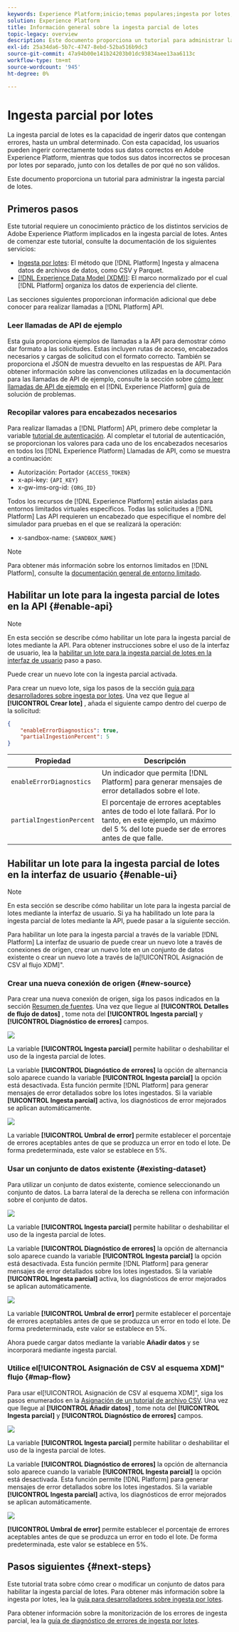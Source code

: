 ```yaml
---
keywords: Experience Platform;inicio;temas populares;ingesta por lotes;ingesta por lotes;ingesta parcial;ingesta parcial;error de recuperación;ingesta parcial por lotes;ingesta parcial por lotes;parcial;ingesta;ingesta parcial;ingesta;ingesta
solution: Experience Platform
title: Información general sobre la ingesta parcial de lotes
topic-legacy: overview
description: Este documento proporciona un tutorial para administrar la ingesta parcial de lotes.
exl-id: 25a34da6-5b7c-4747-8ebd-52ba516b9dc3
source-git-commit: 47a94b00e141b24203b01dc93834aee13aa6113c
workflow-type: tm+mt
source-wordcount: '945'
ht-degree: 0%

---
```


# Ingesta parcial por lotes

La ingesta parcial de lotes es la capacidad de ingerir datos que contengan errores, hasta un umbral determinado. Con esta capacidad, los usuarios pueden ingerir correctamente todos sus datos correctos en Adobe Experience Platform, mientras que todos sus datos incorrectos se procesan por lotes por separado, junto con los detalles de por qué no son válidos.

Este documento proporciona un tutorial para administrar la ingesta parcial de lotes.

## Primeros pasos

Este tutorial requiere un conocimiento práctico de los distintos servicios de Adobe Experience Platform implicados en la ingesta parcial de lotes. Antes de comenzar este tutorial, consulte la documentación de los siguientes servicios:

- [Ingesta por lotes](./overview.md): El método que [!DNL Platform] Ingesta y almacena datos de archivos de datos, como CSV y Parquet.
- [[!DNL Experience Data Model (XDM)]](../../xdm/home.md): El marco normalizado por el cual [!DNL Platform] organiza los datos de experiencia del cliente.

Las secciones siguientes proporcionan información adicional que debe conocer para realizar llamadas a [!DNL Platform] API.

### Leer llamadas de API de ejemplo

Esta guía proporciona ejemplos de llamadas a la API para demostrar cómo dar formato a las solicitudes. Estas incluyen rutas de acceso, encabezados necesarios y cargas de solicitud con el formato correcto. También se proporciona el JSON de muestra devuelto en las respuestas de API. Para obtener información sobre las convenciones utilizadas en la documentación para las llamadas de API de ejemplo, consulte la sección sobre [cómo leer llamadas de API de ejemplo](../../landing/troubleshooting.md#how-do-i-format-an-api-request) en el [!DNL Experience Platform] guía de solución de problemas.

### Recopilar valores para encabezados necesarios

Para realizar llamadas a [!DNL Platform] API, primero debe completar la variable [tutorial de autenticación](https://www.adobe.com/go/platform-api-authentication-en). Al completar el tutorial de autenticación, se proporcionan los valores para cada uno de los encabezados necesarios en todos los [!DNL Experience Platform] Llamadas de API, como se muestra a continuación:

- Autorización: Portador `{ACCESS_TOKEN}`
- x-api-key: `{API_KEY}`
- x-gw-ims-org-id: `{ORG_ID}`

Todos los recursos de [!DNL Experience Platform] están aisladas para entornos limitados virtuales específicos. Todas las solicitudes a [!DNL Platform] Las API requieren un encabezado que especifique el nombre del simulador para pruebas en el que se realizará la operación:

- x-sandbox-name: `{SANDBOX_NAME}`

>[!NOTE]
>
>Para obtener más información sobre los entornos limitados en [!DNL Platform], consulte la [documentación general de entorno limitado](../../sandboxes/home.md).

## Habilitar un lote para la ingesta parcial de lotes en la API {#enable-api}

>[!NOTE]
>
>En esta sección se describe cómo habilitar un lote para la ingesta parcial de lotes mediante la API. Para obtener instrucciones sobre el uso de la interfaz de usuario, lea la [habilitar un lote para la ingesta parcial de lotes en la interfaz de usuario](#enable-ui) paso a paso.

Puede crear un nuevo lote con la ingesta parcial activada.

Para crear un nuevo lote, siga los pasos de la sección [guía para desarrolladores sobre ingesta por lotes](./api-overview.md). Una vez que llegue al **[!UICONTROL Crear lote]** , añada el siguiente campo dentro del cuerpo de la solicitud:

```json
{
    "enableErrorDiagnostics": true,
    "partialIngestionPercent": 5
}
```

| Propiedad | Descripción |
| -------- | ----------- |
| `enableErrorDiagnostics` | Un indicador que permita [!DNL Platform] para generar mensajes de error detallados sobre el lote. |
| `partialIngestionPercent` | El porcentaje de errores aceptables antes de todo el lote fallará. Por lo tanto, en este ejemplo, un máximo del 5 % del lote puede ser de errores antes de que falle. |


## Habilitar un lote para la ingesta parcial de lotes en la interfaz de usuario {#enable-ui}

>[!NOTE]
>
>En esta sección se describe cómo habilitar un lote para la ingesta parcial de lotes mediante la interfaz de usuario. Si ya ha habilitado un lote para la ingesta parcial de lotes mediante la API, puede pasar a la siguiente sección.

Para habilitar un lote para la ingesta parcial a través de la variable [!DNL Platform] La interfaz de usuario de puede crear un nuevo lote a través de conexiones de origen, crear un nuevo lote en un conjunto de datos existente o crear un nuevo lote a través de la[!UICONTROL Asignación de CSV al flujo XDM]&quot;.

### Crear una nueva conexión de origen {#new-source}

Para crear una nueva conexión de origen, siga los pasos indicados en la sección [Resumen de fuentes](../../sources/home.md). Una vez que llegue al **[!UICONTROL Detalles de flujo de datos]** , tome nota del **[!UICONTROL Ingesta parcial]** y **[!UICONTROL Diagnóstico de errores]** campos.

![](../images/batch-ingestion/partial-ingestion/configure-batch.png)

La variable **[!UICONTROL Ingesta parcial]** permite habilitar o deshabilitar el uso de la ingesta parcial de lotes.

La variable **[!UICONTROL Diagnóstico de errores]** la opción de alternancia solo aparece cuando la variable **[!UICONTROL Ingesta parcial]** la opción está desactivada. Esta función permite [!DNL Platform] para generar mensajes de error detallados sobre los lotes ingestados. Si la variable **[!UICONTROL Ingesta parcial]** activa, los diagnósticos de error mejorados se aplican automáticamente.

![](../images/batch-ingestion/partial-ingestion/configure-batch-partial-ingestion-focus.png)

La variable **[!UICONTROL Umbral de error]** permite establecer el porcentaje de errores aceptables antes de que se produzca un error en todo el lote. De forma predeterminada, este valor se establece en 5%.

### Usar un conjunto de datos existente {#existing-dataset}

Para utilizar un conjunto de datos existente, comience seleccionando un conjunto de datos. La barra lateral de la derecha se rellena con información sobre el conjunto de datos.

![](../images/batch-ingestion/partial-ingestion/monitor-dataset.png)

La variable **[!UICONTROL Ingesta parcial]** permite habilitar o deshabilitar el uso de la ingesta parcial de lotes.

La variable **[!UICONTROL Diagnóstico de errores]** la opción de alternancia solo aparece cuando la variable **[!UICONTROL Ingesta parcial]** la opción está desactivada. Esta función permite [!DNL Platform] para generar mensajes de error detallados sobre los lotes ingestados. Si la variable **[!UICONTROL Ingesta parcial]** activa, los diagnósticos de error mejorados se aplican automáticamente.

![](../images/batch-ingestion/partial-ingestion/monitor-dataset-partial-ingestion-focus.png)

La variable **[!UICONTROL Umbral de error]** permite establecer el porcentaje de errores aceptables antes de que se produzca un error en todo el lote. De forma predeterminada, este valor se establece en 5%.

Ahora puede cargar datos mediante la variable **Añadir datos** y se incorporará mediante ingesta parcial.

### Utilice el[!UICONTROL Asignación de CSV al esquema XDM]&quot; flujo {#map-flow}

Para usar el[!UICONTROL Asignación de CSV al esquema XDM]&quot;, siga los pasos enumerados en la [Asignación de un tutorial de archivo CSV](../tutorials/map-a-csv-file.md). Una vez que llegue al **[!UICONTROL Añadir datos]** , tome nota del **[!UICONTROL Ingesta parcial]** y **[!UICONTROL Diagnóstico de errores]** campos.

![](../images/batch-ingestion/partial-ingestion/xdm-csv-workflow.png)

La variable **[!UICONTROL Ingesta parcial]** permite habilitar o deshabilitar el uso de la ingesta parcial de lotes.

La variable **[!UICONTROL Diagnóstico de errores]** la opción de alternancia solo aparece cuando la variable **[!UICONTROL Ingesta parcial]** la opción está desactivada. Esta función permite [!DNL Platform] para generar mensajes de error detallados sobre los lotes ingestados. Si la variable **[!UICONTROL Ingesta parcial]** activa, los diagnósticos de error mejorados se aplican automáticamente.

![](../images/batch-ingestion/partial-ingestion/xdm-csv-workflow-partial-ingestion-focus.png)

**[!UICONTROL Umbral de error]** permite establecer el porcentaje de errores aceptables antes de que se produzca un error en todo el lote. De forma predeterminada, este valor se establece en 5%.

## Pasos siguientes {#next-steps}

Este tutorial trata sobre cómo crear o modificar un conjunto de datos para habilitar la ingesta parcial de lotes. Para obtener más información sobre la ingesta por lotes, lea la [guía para desarrolladores sobre ingesta por lotes](./api-overview.md).

Para obtener información sobre la monitorización de los errores de ingesta parcial, lea la [guía de diagnóstico de errores de ingesta por lotes](../quality/error-diagnostics.md).
